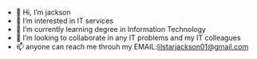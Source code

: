 - 👋 Hi, I’m jackson
- 👀 I’m interested in IT services
- 🌱 I’m currently learning degree in Information Technology
- 💞️ I’m looking to collaborate in any IT problems and my IT colleagues
- 📫 anyone can reach me throuh my EMAIL:lilstarjackson01@gmail.com

<!---
254JK/254JK is a ✨ special ✨ repository because its `README.md` (this file) appEars on your GitHub profile.
You can click the Preview link to take a look at your changes.
--->
